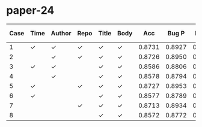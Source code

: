 # paper-24

| Case | Time | Author | Repo | Title | Body | Acc    | Bug P  | Bug R  | Bug F1 | Enh P  | Enh R  | Enh F1 | Ques P | Ques R | Ques F1| Duration |
|------|------|--------|------|-------|------|--------|--------|--------|--------|--------|--------|--------|--------|--------|--------|----------|
| 1    | ✓    | ✓      | ✓    | ✓     | ✓    | 0.8731 | 0.8927 | 0.8997 | 0.8962 | 0.8798 | 0.8837 | 0.8817 | 0.7178 | 0.6704 | 0.6933 | 01:15:07 |
| 2    |      | ✓      | ✓    | ✓     | ✓    | 0.8726 | 0.8950 | 0.8971 | 0.8961 | 0.8758 | 0.8860 | 0.8809 | 0.7175 | 0.6683 | 0.6920 | 01:15:17 |
| 3    | ✓    | ✓      |      | ✓     | ✓    | 0.8586 | 0.8806 | 0.8895 | 0.8850 | 0.8631 | 0.8808 | 0.8719 | 0.6826 | 0.5768 | 0.6252 | 01:15:10 |
| 4    |      | ✓      |      | ✓     | ✓    | 0.8578 | 0.8794 | 0.8913 | 0.8853 | 0.8642 | 0.8777 | 0.8709 | 0.6738 | 0.5721 | 0.6188 | 01:15:30 |
| 5    | ✓    |        | ✓    | ✓     | ✓    | 0.8727 | 0.8953 | 0.8979 | 0.8966 | 0.8787 | 0.8847 | 0.8817 | 0.7061 | 0.6714 | 0.6883 | 01:15:06 |
| 6    | ✓    |        |      | ✓     | ✓    | 0.8577 | 0.8789 | 0.8898 | 0.8843 | 0.8653 | 0.8776 | 0.8714 | 0.6721 | 0.5793 | 0.6223 | 01:15:43 |
| 7    |      |        | ✓    | ✓     | ✓    | 0.8713 | 0.8934 | 0.8975 | 0.8954 | 0.8776 | 0.8828 | 0.8802 | 0.7050 | 0.6666 | 0.6852 | 01:14:52 |
| 8    |      |        |      | ✓     | ✓    | 0.8572 | 0.8772 | 0.8918 | 0.8844 | 0.8622 | 0.8782 | 0.8701 | 0.6854 | 0.5596 | 0.6161 | 01:15:08 |


